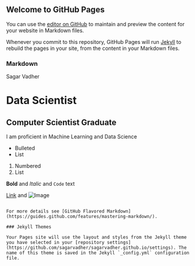 ## Welcome to GitHub Pages

You can use the [editor on GitHub](https://github.com/sagarvadher/sagarvadher.github.io/edit/master/index.md) to maintain and preview the content for your website in Markdown files.

Whenever you commit to this repository, GitHub Pages will run [Jekyll](https://jekyllrb.com/) to rebuild the pages in your site, from the content in your Markdown files.

### Markdown
Sagar Vadher
# Data Scientist
## Computer Scientist Graduate



I am proficient in Machine Learning and Data Science
- Bulleted
- List

1. Numbered
2. List

**Bold** and _Italic_ and `Code` text

[Link](url) and ![Image](src)
```

For more details see [GitHub Flavored Markdown](https://guides.github.com/features/mastering-markdown/).

### Jekyll Themes

Your Pages site will use the layout and styles from the Jekyll theme you have selected in your [repository settings](https://github.com/sagarvadher/sagarvadher.github.io/settings). The name of this theme is saved in the Jekyll `_config.yml` configuration file.


